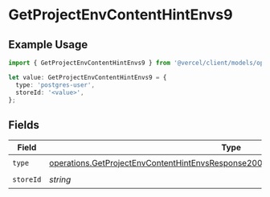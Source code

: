 # GetProjectEnvContentHintEnvs9

## Example Usage

```typescript
import { GetProjectEnvContentHintEnvs9 } from '@vercel/client/models/operations';

let value: GetProjectEnvContentHintEnvs9 = {
  type: 'postgres-user',
  storeId: '<value>',
};
```

## Fields

| Field     | Type                                                                                                                                                                                       | Required           | Description |
| --------- | ------------------------------------------------------------------------------------------------------------------------------------------------------------------------------------------ | ------------------ | ----------- |
| `type`    | [operations.GetProjectEnvContentHintEnvsResponse200ApplicationJSONResponseBody29Type](../../models/operations/getprojectenvcontenthintenvsresponse200applicationjsonresponsebody29type.md) | :heavy_check_mark: | N/A         |
| `storeId` | _string_                                                                                                                                                                                   | :heavy_check_mark: | N/A         |
